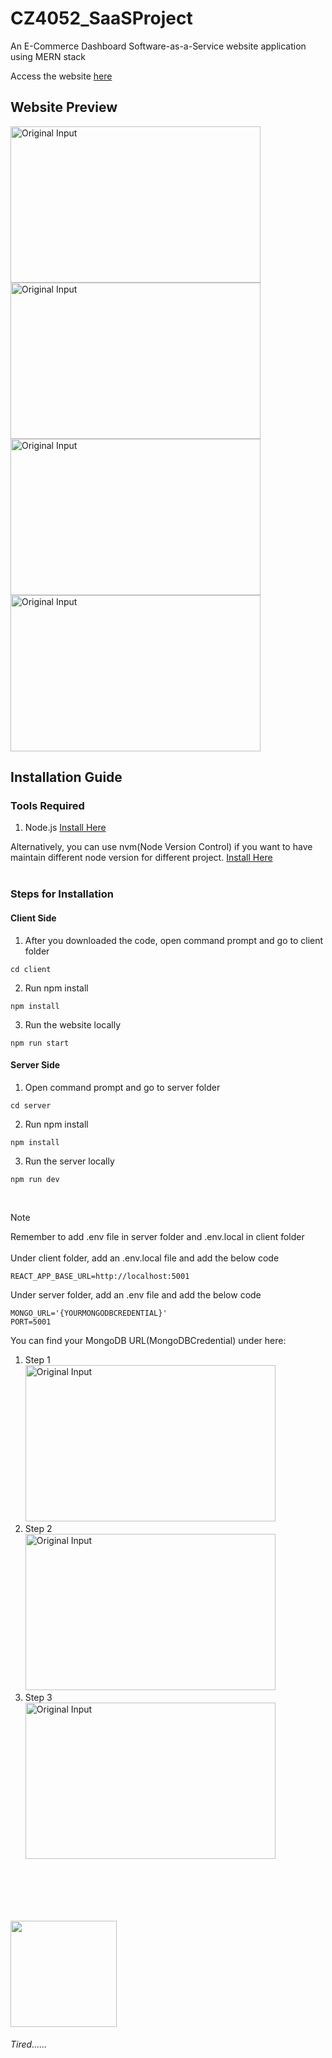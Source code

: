 # CZ4052_SaaSProject
An E-Commerce Dashboard Software-as-a-Service website application using MERN stack

Access the website [here](https://ecommerce-dashboard-client-3399fs1jk-zijian99s-projects.vercel.app/)

## Website Preview
<img src="https://github.com/zijian99/CZ4052_SaaSProject/assets/92379986/603fd082-5375-46ef-b050-e3620a45a0f8" height="250" width="400" alt="Original Input">
<img src="https://github.com/zijian99/CZ4052_SaaSProject/assets/92379986/df70181a-c373-490a-9fbf-bf46f74bc48b" height="250" width="400" alt="Original Input"><br>
<img src="https://github.com/zijian99/CZ4052_SaaSProject/assets/92379986/95fdbded-f98a-486e-bb5a-c047cc8c5fc2" height="250" width="400" alt="Original Input">
<img src="https://github.com/zijian99/CZ4052_SaaSProject/assets/92379986/e29aa8c0-8236-42ff-aa56-1a854a50b3a5" height="250" width="400" alt="Original Input"><br>


## Installation Guide

### Tools Required
1. Node.js [Install Here](https://nodejs.org/en)

Alternatively, you can use nvm(Node Version Control) if you want to have maintain different node version for different project. [Install Here](https://github.com/nvm-sh/nvm)
<br><br>


### Steps for Installation

#### Client Side


1. After you downloaded the code, open command prompt and go to client folder
```
cd client
```
2. Run npm install
```
npm install
```
3. Run the website locally
```
npm run start
```
#### Server Side
1. Open command prompt and go to server folder
```
cd server
```
2. Run npm install
```
npm install
```
3. Run the server locally
```
npm run dev
```
<br>



> [!NOTE]
> Remember to add .env file in server folder and .env.local in client folder<br><br>
> Under client folder, add an .env.local file and add the below code<br>
> ```
> REACT_APP_BASE_URL=http://localhost:5001
> ```
> Under server folder, add an .env file and add the below code
> ```
> MONGO_URL='{YOURMONGODBCREDENTIAL}'
> PORT=5001
> ```
> You can find your MongoDB URL(MongoDBCredential) under here:<br>
> 1. Step 1<br>
> <img src="https://github.com/zijian99/CZ4052_SaaSProject/assets/92379986/2824b1e4-3c4a-4474-8d28-d1b09e8ab8df" height="250" width="400" alt="Original Input"><br>
> 2. Step 2<br>
> <img src="https://github.com/zijian99/CZ4052_SaaSProject/assets/92379986/9305328c-579b-4305-a78e-12f04c4f7af8" height="250" width="400" alt="Original Input"><br>
> 3. Step 3<br>
> <img src="https://github.com/zijian99/CZ4052_SaaSProject/assets/92379986/63399f64-c3b0-4e05-91c4-ab5553fcf3df" height="250" width="400" alt="Original Input"><br>
> 

<br><br><br><br>

<img src="https://github.com/zijian99/CZ4052_SaaSProject/assets/92379986/125abb80-6a1e-40c3-b8b0-5a65d49c7151" width="170" height="170">
<h6>Tired......</h6>



